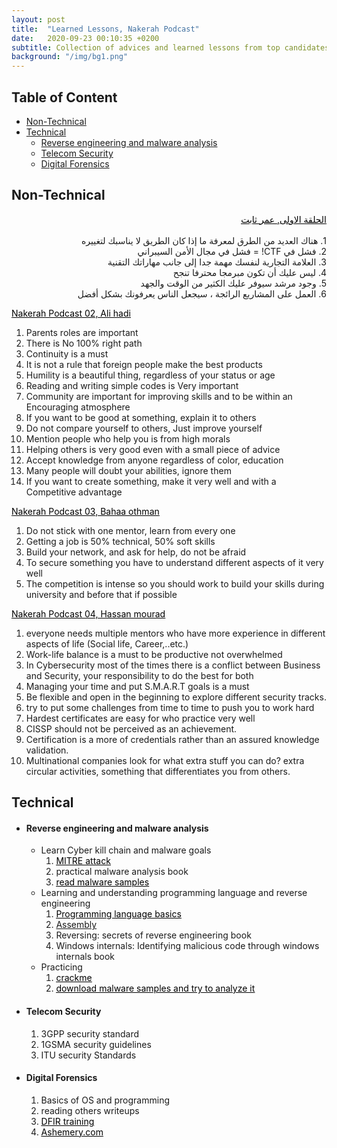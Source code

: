 ```yaml
---
layout: post
title:  "Learned Lessons, Nakerah Podcast"
date:   2020-09-23 00:10:35 +0200
subtitle: Collection of advices and learned lessons from top candidates speakers at <u><a href="https://nakerah.net/podcast/" style="color:#ffffff;">Nakerah Podcast</a></u>
background: "/img/bg1.png"
---
```


## Table of Content

* [Non-Technical](#non-technical)
* [Technical](#technical)
   * [Reverse engineering and malware analysis](#reverse-engineering-and-malware-analysis)
   * [Telecom Security](#telecom-security)  
   * [Digital Forensics](#digital-forensics)

## Non-Technical
<div dir="rtl">  

<u><a href="https://nakerah.net/podcast/01-nakerah-podcast-amr-thabet-former-malware-researcher-at-symantec-founder-of-maltrak/" style="color:#000000;">الحلقة الاولى, عمر ثابت</a></u>  
<br>1. هناك العديد من الطرق لمعرفة ما إذا كان الطريق لا يناسبك لتغييره
<br>2. فشل في CTF! = فشل في مجال الأمن السيبراني
<br>3. العلامة التجارية لنفسك مهمة جدا إلى جانب مهاراتك التقنية
<br>4. ليس عليك أن تكون مبرمجا محترفا تنجح 
<br>5. وجود مرشد سيوفر عليك الكثير من الوقت والجهد
<br>6. العمل على المشاريع الرائجة ، سيجعل الناس يعرفونك بشكل أفضل

</div>

<u><a href="https://nakerah.net/podcast/02-ali-hadi-assistant-professor-at-champlain-college-author-of-elearnsecurity-digital-forensics-malware-analysis-courses/" style="color:#000000;">Nakerah Podcast 02, Ali hadi</a></u>
1. Parents roles are important
2. There is No 100% right path
3. Continuity is a must
4. It is not a rule that foreign people make the best products
5. Humility is a beautiful thing, regardless of your status or age   
6. Reading and writing simple codes is Very important
7. Community are important for improving skills and to be within an Encouraging atmosphere
8. If you want to be good at something, explain it to others
9. Do not compare yourself to others, Just improve yourself
10. Mention people who help you is from high morals
11. Helping others is very good even with a small piece of advice
12. Accept knowledge from anyone regardless of color, education
13. Many people will doubt your abilities, ignore them
14. If you want to create something, make it very well and with a Competitive advantage

<u><a href="https://nakerah.net/podcast/03-bahaa-othman-chief-information-security-officer-fawry/" style="color:#000000;">Nakerah Podcast 03, Bahaa othman</a></u>

1. Do not stick with one mentor, learn from every one
2. Getting a job is 50% technical, 50% soft skills
3. Build your network, and ask for help, do not be afraid
4. To secure something you have to understand different aspects of it very well
5. The competition is intense so you should work to build your skills during university and before that if possible

<u><a href="https://nakerah.net/podcast/04-hassan-mourad-security-technical-leader-cisco/" style="color:#000000;">Nakerah Podcast 04, Hassan mourad</a></u>

1. everyone needs multiple mentors who have more experience in different aspects of life (Social life, Career,..etc.)
2. Work-life balance is a must to be productive not overwhelmed
3. In Cybersecurity most of the times there is a conflict between Business and Security, your responsibility to do the best for both
4. Managing your time and put S.M.A.R.T goals is a must
5. Be flexible and open in the beginning to explore different security tracks.
6. try to put some challenges from time to time to push you to work hard
7. Hardest certificates are easy for who practice very well
8. CISSP should not be perceived as an achievement.
9. Certification is a more of credentials rather than an assured knowledge validation.
10. Multinational companies look for what extra stuff you can do? extra circular activities, something that differentiates you from others.

## Technical

* #### Reverse engineering and malware analysis

   * Learn Cyber kill chain and malware goals
      1. <u><a href="https://attack.mitre.org/" style="color:#000000;">MITRE attack</a></u>
      2. practical malware analysis book
      3. <u><a href="https://aptnotes.readthedocs.io/en/latest/" style="color:#000000;">read malware samples</a></u>
   * Learning and understanding programming language and reverse engineering
      1. <u><a href="https://courses.edx.org/courses/course-v1:HarvardX+CS50+X/course/" style="color:#000000;">Programming language basics</a></u>
      2. <u><a href="https://www.w3schools.in/assembly-language/" style="color:#000000;"></a>Assembly</u>
      3. Reversing: secrets of reverse engineering book
      4. Windows internals: Identifying malicious code through windows internals book
   * Practicing
      1. <u><a href="http://crackmes.cf/archive/" style="color:#000000;">crackme</a></u>
      2. <u><a href="https://zeltser.com/malware-sample-sources/" style="color:#000000;">download malware samples and try to analyze it</a></u>
* #### Telecom Security

   1. 3GPP security standard
   2. 1GSMA security guidelines
   3. ITU security Standards
   
* #### Digital Forensics

   1. Basics of OS and programming
   2. reading others writeups
   3. <u><a href="https://dfir.training" style="color:#000000;">DFIR training</a></u>
   4. <u><a href="https://ashemery.com" style="color:#000000;">Ashemery.com</a></u>
